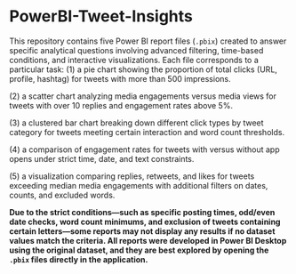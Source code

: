 # PowerBI-Tweet-Insights
This repository contains five Power BI report files (`.pbix`) created to answer specific analytical questions involving advanced filtering, time-based conditions, and interactive visualizations. Each file corresponds to a particular task: 
(1) a pie chart showing the proportion of total clicks (URL, profile, hashtag) for tweets with more than 500 impressions.


(2) a scatter chart analyzing media engagements versus media views for tweets with over 10 replies and engagement rates above 5%. 


(3) a clustered bar chart breaking down different click types by tweet category for tweets meeting certain interaction and word count thresholds.


(4) a comparison of engagement rates for tweets with versus without app opens under strict time, date, and text constraints.


(5) a visualization comparing replies, retweets, and likes for tweets exceeding median media engagements with additional filters on dates, counts, and excluded words. 


**Due to the strict conditions—such as specific posting times, odd/even date checks, word count minimums, and exclusion of tweets containing certain letters—some reports may not display any results if no dataset values match the criteria. All reports were developed in Power BI Desktop using the original dataset, and they are best explored by opening the `.pbix` files directly in the application.**
